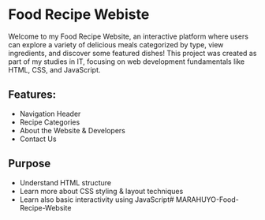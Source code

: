 # Food Recipe Webiste
Welcome to my Food Recipe Website, an interactive platform where users can explore a variety of delicious meals categorized by type, view ingredients, and discover some featured dishes! This project was created as part of my studies in IT, focusing on web development fundamentals like HTML, CSS, and JavaScript.
## Features:
- Navigation Header
- Recipe Categories
- About the Website & Developers
- Contact Us
## Purpose
- Understand HTML structure
- Learn more about CSS styling & layout techniques
- Learn also basic interactivity using JavaScript# MARAHUYO-Food-Recipe-Website
